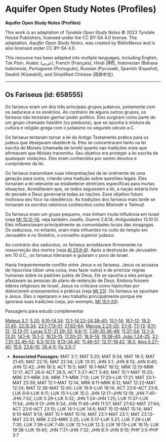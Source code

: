 # Aquifer Open Study Notes (Profiles)

**Aquifer Open Study Notes (Profiles)**

This work is an adaptation of *Tyndale Open Study Notes* © 2023 Tyndale House Publishers, licensed under the CC BY\-SA 4\.0 license. The adaptation, *Aquifer Open Study Notes*, was created by BiblioNexus and is also licensed under CC BY\-SA 4\.0\.

This resource has been adapted into multiple languages, including English, Tok Pisin, Arabic (عربي), French (Français), Hindi (हिंदी), Indonesian (Bahasa Indonesia), Portuguese (Português), Russian (Русский), Spanish (Español), Swahili (Kiswahili), and Simplified Chinese (简体中文).



--------------------------------

## Os Fariseus (id: 658555)

Os fariseus eram um dos três principais grupos judaicos, juntamente com os saduceus e os essênios. Ao contrário de alguns outros grupos, os fariseus não tentaram ganhar poder político. Eles surgiram como parte de um grupo chamado *hasidim* (os piedosos), que se opunha à mistura da cultura e religião grega com o judaísmo no segundo século a.C.

Os fariseus tentaram tornar a lei do Antigo Testamento prática para os judeus que desejavam obedecê\-la. Eles se concentraram tanto na lei escrita de Moisés (chamada de *torah*) quanto nas tradições orais que afirmavam que Moisés transmitiu. Seu objetivo era proteger a lei escrita de quaisquer violações. Eles eram conhecidos por serem devotos e cumpridores da lei.

Os fariseus transmitiam suas interpretações da lei oralmente de uma geração para outra, criando uma tradição sobre questões legais. Eles tornaram a lei relevante ao estabelecer diretrizes específicas para muitas situações. Acreditavam que, se todos seguissem a lei, a nação estaria livre do pecado e Deus governaria todas as nações. Esse objetivo futuro motivava seu foco na obediência. As tradições dos fariseus mais tarde se tornaram os escritos rabínicos conhecidos como *Mishnah* e *Talmud*.

Os fariseus eram um grupo pequeno, mas tinham muita influência em Israel (veja [Mt 15\.12–14](https://ref.ly/Matt15:12-Matt15:14); veja também Josefo, *Guerra* 2\.8\.14; *Antiguidades* 13\.10\.5\). Eles influenciavam principalmente as comunidades locais das sinagogas. Os saduceus, no entanto, eram mais influentes no culto do templo em Jerusalém e no Sinédrio, o conselho superior judaico.

Ao contrário dos saduceus, os fariseus acreditavam firmemente na ressurreição dos mortos (veja [At 23\.6–8](https://ref.ly/Acts23:6-Acts23:8)). Após a destruição de Jerusalém em 70 d.C., os fariseus lideraram e guiaram o povo de Israel.

Havia frequentemente conflito entre Jesus e os fariseus. Jesus os acusava de hipocrisia (dizer uma coisa, mas fazer outra) e de priorizar regras humanas sobre os padrões justos de Deus. Ele se opunha a eles porque afastavam as pessoas do plano de redenção de Deus. Embora fossem líderes religiosos de Israel, Jesus os criticava como hipócritas por distorcerem ensinamentos e práticas (veja [Mt 23](https://ref.ly/Matt23:1-Matt23:39)). Os fariseus se opunham a Jesus. Eles o rejeitaram e seu trabalho principalmente porque ele ignorava suas tradições (veja, por exemplo, [Mt 15\.1–20](https://ref.ly/Matt15:1-Matt15:20)).

Passagens para estudo complementar

[Mateus 3\.7](https://ref.ly/Matt3:7); [5\.20](https://ref.ly/Matt5:20); [9\.10–14](https://ref.ly/Matt9:10-Matt9:14),[34](https://ref.ly/Matt9:34); [12\.1–14](https://ref.ly/Matt12:1-Matt12:14),[22–24](https://ref.ly/Matt12:22-Matt12:24),[38–40](https://ref.ly/Matt12:38-Matt12:40); [15\.1–14](https://ref.ly/Matt15:1-Matt15:14); [16\.1–12](https://ref.ly/Matt16:1-Matt16:12); [19\.3](https://ref.ly/Matt19:3); [21\.45](https://ref.ly/Matt21:45); [22\.15](https://ref.ly/Matt22:15),[34](https://ref.ly/Matt22:34); [23\.1–7](https://ref.ly/Matt23:1-Matt23:7),[13–31](https://ref.ly/Matt23:13-Matt23:31); [27\.62–64](https://ref.ly/Matt27:62-Matt27:64); [Marcos 2\.23–25](https://ref.ly/Mark2:23-Mark2:25); [3\.1–6](https://ref.ly/Mark3:1-Mark3:6); [7\.1–13](https://ref.ly/Mark7:1-Mark7:13); [8\.11–12](https://ref.ly/Mark8:11-Mark8:12); [12\.13–17](https://ref.ly/Mark12:13-Mark12:17); [Lucas 5\.17–21](https://ref.ly/Luke5:17-Luke5:21),[29–32](https://ref.ly/Luke5:29-Luke5:32); [6\.6–11](https://ref.ly/Luke6:6-Luke6:11); [7\.28–30](https://ref.ly/Luke7:28-Luke7:30),[36–49](https://ref.ly/Luke7:36-Luke7:49); [11\.37–54](https://ref.ly/Luke11:37-Luke11:54); [12\.1–3](https://ref.ly/Luke12:1-Luke12:3); [13\.31](https://ref.ly/Luke13:31); [14\.1–6](https://ref.ly/Luke14:1-Luke14:6); [15\.1–2](https://ref.ly/Luke15:1-Luke15:2); [16\.13–15](https://ref.ly/Luke16:13-Luke16:15); [17\.20–21](https://ref.ly/Luke17:20-Luke17:21); [18\.9–14](https://ref.ly/Luke18:9-Luke18:14); [19\.38–40](https://ref.ly/Luke19:38-Luke19:40); [João 1\.24–25](https://ref.ly/John1:24-John1:25); [3\.1](https://ref.ly/John3:1); [7\.31–32](https://ref.ly/John7:31-John7:32),[45–52](https://ref.ly/John7:45-John7:52); [8\.3–10](https://ref.ly/John8:3-John8:10),[13](https://ref.ly/John8:13); [9\.13–34](https://ref.ly/John9:13-John9:34),[40](https://ref.ly/John9:40); [11\.46–57](https://ref.ly/John11:46-John11:57); [12\.17–19](https://ref.ly/John12:17-John12:19),[42](https://ref.ly/John12:42); [18\.3](https://ref.ly/John18:3); [Atos 5\.27–40](https://ref.ly/Acts5:27-Acts5:40); [15\.5](https://ref.ly/Acts15:5); [23\.6–10](https://ref.ly/Acts23:6-Acts23:10); [26\.4–5](https://ref.ly/Acts26:4-Acts26:5); [Fp 3\.5–7](https://ref.ly/Phil3:5-Phil3:7)

* **Associated Passages:** MAT 3:7; MAT 5:20; MAT 9:34; MAT 19:3; MAT 21:45; MAT 22:15; MAT 22:34; LUK 13:31; JHN 3:1; JHN 8:13; JHN 9:40; JHN 12:42; JHN 18:3; ACT 15:5; MAT 16:1–MAT 16:12; MRK 12:13–MRK 12:17; ACT 26:4–ACT 26:5; ACT 5:27–ACT 5:40; MAT 15:1–MAT 15:20; MRK 3:1–MRK 3:6; MRK 7:1–MRK 7:13; LUK 17:20–LUK 17:21; MAT 23:1–MAT 23:39; MAT 12:1–MAT 12:14; MRK 8:11–MRK 8:12; MAT 12:22–MAT 12:24; MAT 12:38–MAT 12:40; LUK 18:9–LUK 18:14; ACT 23:6–ACT 23:8; LUK 6:6–LUK 6:11; LUK 15:1–LUK 15:2; JHN 12:17–JHN 12:19; JHN 7:45–JHN 7:52; LUK 5:29–LUK 5:32; JHN 1:24–JHN 1:25; LUK 11:37–LUK 11:54; JHN 9:13–JHN 9:34; JHN 11:46–JHN 11:57; MAT 27:62–MAT 27:64; ACT 23:6–ACT 23:10; LUK 14:1–LUK 14:6; MAT 15:12–MAT 15:14; MAT 9:10–MAT 9:14; MAT 15:1–MAT 15:14; MAT 23:1–MAT 23:7; MAT 23:13–MAT 23:31; MRK 2:23–MRK 2:25; LUK 5:17–LUK 5:21; LUK 7:28–LUK 7:30; LUK 7:36–LUK 7:49; LUK 12:1–LUK 12:3; LUK 16:13–LUK 16:15; LUK 19:38–LUK 19:40; JHN 7:31–JHN 7:32; JHN 8:3–JHN 8:10; PHP 3:5–PHP 3:7

